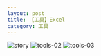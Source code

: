 ```yaml
---
layout: post
title: 【工具】Excel
category: 工具
---
```


![story](http://r74vtd8b0.hd-bkt.clouddn.com/img/story.png)
![tools-02](http://r74vtd8b0.hd-bkt.clouddn.com/img/tools-2.png)
![tools-03](http://r74vtd8b0.hd-bkt.clouddn.com/img/tools-3.png)



  




